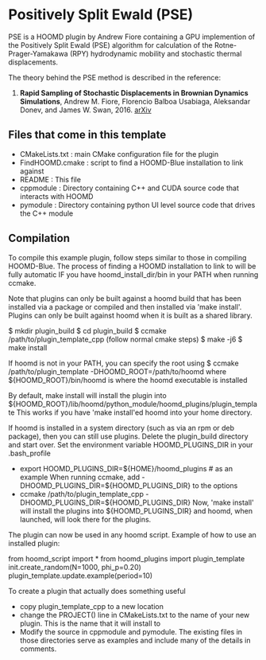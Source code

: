 # Positively Split Ewald (PSE)
PSE is a HOOMD plugin by Andrew Fiore containing a GPU implemention of the Positively Split Ewald
(PSE) algorithm for calculation of the Rotne-Prager-Yamakawa (RPY)
hydrodynamic mobility and stochastic thermal displacements. 
 
The theory behind the PSE method is described in the reference:
1. **Rapid Sampling of Stochastic Displacements in Brownian Dynamics
Simulations**, Andrew M. Fiore, Florencio Balboa Usabiaga, Aleksandar
Donev, and James W. Swan, 2016. [arXiv](https://arxiv.org/abs/1611.09322)


## Files that come in this template
 - CMakeLists.txt   : main CMake configuration file for the plugin
 - FindHOOMD.cmake  : script to find a HOOMD-Blue installation to link against
 - README           : This file
 - cppmodule        : Directory containing C++ and CUDA source code that interacts with HOOMD
 - pymodule         : Directory containing python UI level source code that drives the C++ module
 

## Compilation
To compile this example plugin, follow steps similar to those in compiling HOOMD-Blue. The process of finding a HOOMD 
installation to link to will be fully automatic IF you have hoomd_install_dir/bin in your PATH when running ccmake.

Note that plugins can only be built against a hoomd build that has been installed via a package or compiled and then
installed via 'make install'. Plugins can only be built against hoomd when it is built as a shared library.

$ mkdir plugin_build
$ cd plugin_build
$ ccmake /path/to/plugin_template_cpp 
(follow normal cmake steps)
$ make -j6
$ make install

If hoomd is not in your PATH, you can specify the root using
$ ccmake /path/to/plugin_template -DHOOMD_ROOT=/path/to/hoomd
where ${HOOMD_ROOT}/bin/hoomd is where the hoomd executable is installed

By default, make install will install the plugin into
${HOOMD_ROOT}/lib/hoomd/python_module/hoomd_plugins/plugin_template
This works if you have 'make install'ed hoomd into your home directory. 

If hoomd is installed in a system directory (such as via an rpm or deb package), then you can still use plugins.
Delete the plugin_build directory and start over. Set the environment variable HOOMD_PLUGINS_DIR in your .bash_profile
 - export HOOMD_PLUGINS_DIR=${HOME}/hoomd_plugins  # as an example
When running ccmake, add -DHOOMD_PLUGINS_DIR=${HOOMD_PLUGINS_DIR} to the options
 - ccmake /path/to/plugin_template_cpp -DHOOMD_PLUGINS_DIR=${HOOMD_PLUGINS_DIR}
Now, 'make install' will install the plugins into ${HOOMD_PLUGINS_DIR} and hoomd, when launched, will look there
for the plugins.

The plugin can now be used in any hoomd script.
Example of how to use an installed plugin:

from hoomd_script import *
from hoomd_plugins import plugin_template
init.create_random(N=1000, phi_p=0.20)
plugin_template.update.example(period=10)

To create a plugin that actually does something useful
 - copy plugin_template_cpp to a new location
 - change the PROJECT() line in CMakeLists.txt to the name of your new plugin. This is the name that it will install to
 - Modify the source in cppmodule and pymodule. The existing files in those directories serve as examples and include
   many of the details in comments.
